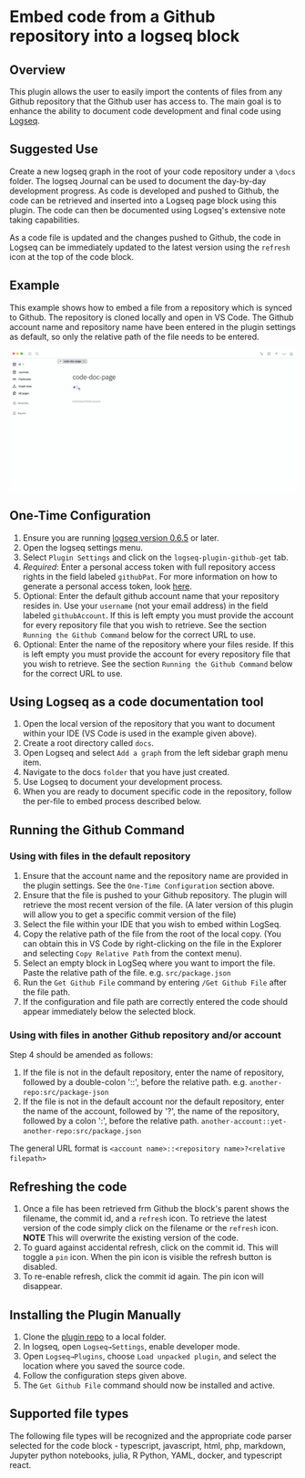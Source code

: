 # Embed code from a Github repository into a logseq block

## Overview

This plugin allows the user to easily import the contents of files from any Github repository that the Github user has access to.
The main goal is to enhance the ability to document code development and final code using [Logseq](https://docs.logseq.com).

## Suggested Use

Create a new logseq graph in the root of your code repository under a `\docs` folder.
The logseq Journal can be used to document the day-by-day development progress.
As code is developed and pushed to Github, the code can be retrieved and inserted into a Logseq page block using this plugin.
The code can then be documented using Logseq's extensive note taking capabilities.

As a code file is updated and the changes pushed to Github, the code in Logseq can be immediately updated to the latest version using the `refresh` icon at the top of the code block.

## Example

This example shows how to embed a file from a repository which is synced to Github. The repository is cloned locally and open in VS Code. The Github account name and repository name have been entered in the plugin settings as default, so only the relative path of the file needs to be entered.

![gif file](logseq-github.gif)

## One-Time Configuration

1. Ensure you are running [logseq version 0.6.5](https://github.com/logseq/logseq/releases) or later.
2. Open the logseq settings menu.
3. Select `Plugin Settings` and click on the `logseq-plugin-github-get` tab.
4. _Required_: Enter a personal access token with full repository access rights in the field labeled `githubPat`. For more information on how to generate a personal access token, look [here](https://docs.github.com/en/authentication/keeping-your-account-and-data-secure/creating-a-personal-access-token).
5. Optional: Enter the default github account name that your repository resides in. Use your `username` (not your email address) in the field labeled `githubAccount`. If this is left empty you must provide the account for every repository file that you wish to retrieve. See the section `Running the Github Command` below for the correct URL to use.
6. Optional: Enter the name of the repository where your files reside. If this is left empty you must provide the account for every repository file that you wish to retrieve. See the section `Running the Github Command` below for the correct URL to use.

## Using Logseq as a code documentation tool

1. Open the local version of the repository that you want to document within your IDE (VS Code is used in the example given above).
2. Create a root directory called `docs`.
3. Open Logseq and select `Add a graph` from the left sidebar graph menu item.
4. Navigate to the docs `folder` that you have just created.
5. Use Logseq to document your development process.
6. When you are ready to document specific code in the repository, follow the per-file to embed process described below.

## Running the Github Command

### Using with files in the default repository

1. Ensure that the account name and the repository name are provided in the plugin settings. See the `One-Time Configuration` section above.
2. Ensure that the file is pushed to your Github repository. The plugin will retrieve the most recent version of the file. (A later version of this plugin will allow you to get a specific commit version of the file)
3. Select the file within your IDE that you wish to embed within LogSeq.
4. Copy the relative path of the file from the root of the local copy. (You can obtain this in VS Code by right-clicking on the file in the Explorer and selecting `Copy Relative Path` from the context menu).
5. Select an empty block in LogSeq where you want to import the file. Paste the relative path of the file. e.g. `src/package.json`
6. Run the `Get Github File` command by entering `/Get Github File` after the file path.
7. If the configuration and file path are correctly entered the code should appear immediately below the selected block.

### Using with files in another Github repository and/or account

Step 4 should be amended as follows:

1. If the file is not in the default repository, enter the name of repository, followed by a double-colon '::', before the relative path. e.g. `another-repo:src/package-json`
2. If the file is not in the default account nor the default repository, enter the name of the account, followed by '?', the name of the repository, followed by a colon ':', before the relative path. `another-account::yet-another-repo:src/package.json`

The general URL format is `<account name>::<repository name>?<relative filepath>`

## Refreshing the code

1. Once a file has been retrieved frm Github the block's parent shows the filename, the commit id, and a `refresh` icon. To retrieve the latest version of the code simply click on the filename or the `refresh` icon. **NOTE** This will overwrite the existing version of the code.
2. To guard against accidental refresh, click on the commit id. This will toggle a `pin` icon. When the pin icon is visible the refresh button is disabled.
3. To re-enable refresh, click the commit id again. The pin icon will disappear.

## Installing the Plugin Manually

1. Clone the [plugin repo](https://github.com/mandpd/logseq-plugin-github-get) to a local folder.
2. In logseq, open `Logseq→Settings`, enable developer mode.
3. Open `Logseq→Plugins`, choose `Load unpacked plugin`, and select the location where you saved the source code.
4. Follow the configuration steps given above.
5. The `Get Github File` command should now be installed and active.

## Supported file types

The following file types will be recognized and the appropriate code parser selected for the code block - typescript, javascript, html, php, markdown, Jupyter python notebooks, julia, R Python, YAML, docker, and typescript react.
